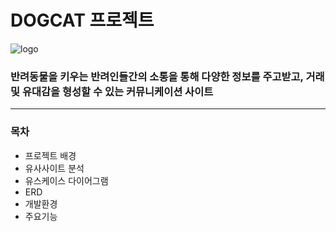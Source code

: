 # DOGCAT 프로젝트
![logo](https://github.com/yejin0220/DOGCAT/assets/117423376/f6f9a301-006f-47cd-a98a-5e93ea2e7cc4)

### 반려동물을 키우는 반려인들간의 소통을 통해 다양한 정보를 주고받고, 거래 및 유대감을 형성할 수 있는 커뮤니케이션 사이트

---

### 목차
* 프로젝트 배경
* 유사사이트 분석
* 유스케이스 다이어그램
* ERD
* 개발환경
* 주요기능



